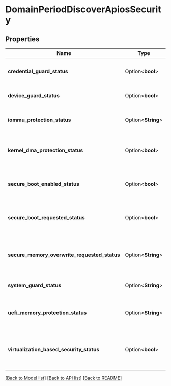 # DomainPeriodDiscoverApiosSecurity

## Properties

Name | Type | Description | Notes
------------ | ------------- | ------------- | -------------
**credential_guard_status** | Option<**bool**> | The credential guard status of the host | [optional]
**device_guard_status** | Option<**bool**> | The device guard status of the host | [optional]
**iommu_protection_status** | Option<**String**> | The iommu protection status of the host | [optional]
**kernel_dma_protection_status** | Option<**bool**> | The kernel dma protection status of the host | [optional]
**secure_boot_enabled_status** | Option<**bool**> | The secure boot enabled status of the host | [optional]
**secure_boot_requested_status** | Option<**bool**> | The secure boot requested status of the host | [optional]
**secure_memory_overwrite_requested_status** | Option<**String**> | The secure memory overwrite requested status of the host | [optional]
**system_guard_status** | Option<**String**> | The system guard status of the host | [optional]
**uefi_memory_protection_status** | Option<**String**> | The uefi memory protection status of the host | [optional]
**virtualization_based_security_status** | Option<**bool**> | The virtualization based security status of the host | [optional]

[[Back to Model list]](./README.md#documentation-for-models) [[Back to API list]](./README.md#documentation-for-api-endpoints) [[Back to README]](../README.md)

